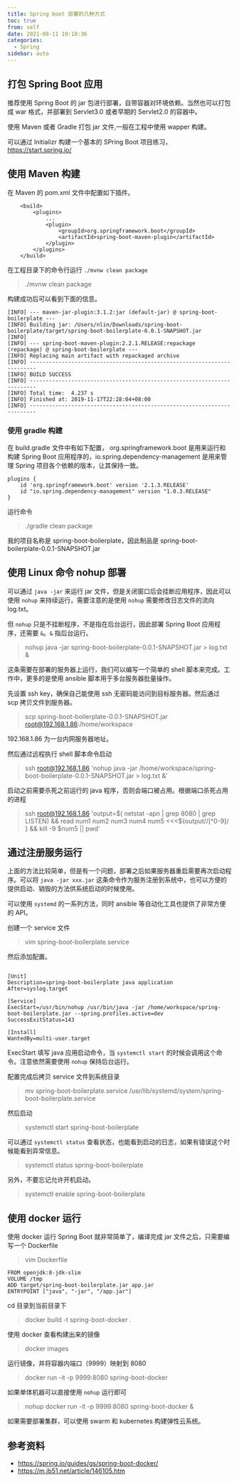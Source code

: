 ```yaml
---
title: Spring boot 部署的几种方式
toc: true
from: self
date: 2021-08-11 19:18:36
categories:
  - Spring 
sidebar: auto
---
```


## 打包 Spring Boot 应用

推荐使用 Spring Boot 的 jar 包进行部署，自带容器对环境依赖。当然也可以打包成 war 格式，并部署到 Servlet3.0 或者早期的 Servlet2.0 的容器中。

使用 Maven 或者 Gradle 打包 jar 文件,一般在工程中使用 wapper 构建。

可以通过 Initializr 构建一个基本的 SPring Boot 项目练习， https://start.spring.io/ 

## 使用 Maven 构建

在 Maven 的 pom.xml 文件中配置如下插件。

```
	<build>
		<plugins>
            ...
			<plugin>
				<groupId>org.springframework.boot</groupId>
				<artifactId>spring-boot-maven-plugin</artifactId>
			</plugin>
		</plugins>
	</build>
```

在工程目录下的命令行运行 `./mvnw clean package`

> ./mvnw clean package 

构建成功后可以看到下面的信息。

```
[INFO] --- maven-jar-plugin:3.1.2:jar (default-jar) @ spring-boot-boilerplate ---
[INFO] Building jar: /Users/nlin/Downloads/spring-boot-boilerplate/target/spring-boot-boilerplate-0.0.1-SNAPSHOT.jar
[INFO] 
[INFO] --- spring-boot-maven-plugin:2.2.1.RELEASE:repackage (repackage) @ spring-boot-boilerplate ---
[INFO] Replacing main artifact with repackaged archive
[INFO] ------------------------------------------------------------------------
[INFO] BUILD SUCCESS
[INFO] ------------------------------------------------------------------------
[INFO] Total time:  4.237 s
[INFO] Finished at: 2019-11-17T22:28:04+08:00
[INFO] ------------------------------------------------------------------------

```

### 使用 gradle 构建


在 build.gradle 文件中有如下配置， org.springframework.boot 是用来运行和构建 Spring Boot 应用程序的，io.spring.dependency-management 是用来管理 Spring 项目各个依赖的版本，让其保持一致。

```
plugins {
    id 'org.springframework.boot' version '2.1.3.RELEASE'
    id "io.spring.dependency-management" version "1.0.3.RELEASE"
}

```

运行命令

> ./gradle clean package 


我的项目名称是 spring-boot-boilerplate，因此制品是 spring-boot-boilerplate-0.0.1-SNAPSHOT.jar

## 使用 Linux 命令 nohup 部署

可以通过 `java -jar` 来运行 jar 文件，但是关闭窗口后会挂断应用程序，因此可以使用 `nohup` 来持续运行，需要注意的是使用 `nohup` 需要修改日志文件的流向 log.txt。

但 `nohup` 只是不挂断程序，不是指在后台运行，因此部署 Spring Boot 应用程序，还需要 `&`。`&` 指后台运行。

> nohup java -jar spring-boot-boilerplate-0.0.1-SNAPSHOT.jar > log.txt &

这条需要在部署的服务器上运行，我们可以编写一个简单的 shell 脚本来完成。工作中，更多的是使用 ansible 脚本用于多台服务器批量操作。

先设置 ssh key，确保自己能使用 ssh 无密码能访问到目标服务器。然后通过 scp 拷贝文件到服务器。

>  scp spring-boot-boilerplate-0.0.1-SNAPSHOT.jar root@192.168.1.86:/home/workspace

192.168.1.86 为一台内网服务器地址。

然后通过远程执行 shell 脚本命令启动

>  ssh root@192.168.1.86 'nohup java -jar /home/workspace/spring-boot-boilerplate-0.0.1-SNAPSHOT.jar > log.txt &'

启动之前需要杀死之前运行的 java 程序，否则会端口被占用。根据端口杀死占用的进程

> ssh root@192.168.1.86 'output=$( netstat -apn | grep 8080 | grep LISTEN) && read num1 num2 num3 num4 num5  <<<${output//[^0-9]/ } && kill -9 $num5 || pwd'

## 通过注册服务运行

上面的方法比较简单，但是有一个问题，部署之后如果服务器重启需要再次启动程序。可以将 `java -jar xxx.jar` 这条命令作为服务注册到系统中，也可以方便的提供启动、销毁的方法供系统启动的时候使用。 

可以使用 `systemd` 的一系列方法，同时 ansible 等自动化工具也提供了非常方便的 API。

创建一个 service 文件

> vim spring-boot-boilerplate.service 

然后添加配置。

```

[Unit]
Description=spring-boot-boilerplate java application
After=syslog.target

[Service]
ExecStart=/usr/bin/nohup /usr/bin/java -jar /home/workspace/spring-boot-boilerplate.jar --spring.profiles.active=dev
SuccessExitStatus=143

[Install]
WantedBy=multi-user.target
```

ExecStart 填写 java 应用启动命令，当 `systemctl start` 的时候会调用这个命令。注意依然需要使用 `nohup` 保持后台运行。

配置完成后拷贝 service 文件到系统目录

> mv spring-boot-boilerplate.service /usr/lib/systemd/system/spring-boot-boilerplate.service

然后启动

> systemctl start spring-boot-boilerplate

可以通过 `systemctl status` 查看状态，也能看到启动的日志，如果有错误这个时候能看到异常信息。

> systemctl status spring-boot-boilerplate

另外，不要忘记允许开机启动。

> systemctl enable spring-boot-boilerplate


## 使用 docker 运行

使用 docker 运行 Spring Boot 就非常简单了，编译完成 jar 文件之后，只需要编写一个 Dockerfile

> vim Dockerfile

```
FROM openjdk:8-jdk-slim
VOLUME /tmp
ADD target/spring-boot-boilerplate.jar app.jar
ENTRYPOINT ["java", "-jar", "/app.jar"]
```

cd 目录到当前目录下

> docker build -t spring-boot-docker  .

使用 docker 查看构建出来的镜像

> docker images

运行镜像，并将容器内端口（9999）映射到 8080

> docker run -it -p 9999:8080 spring-boot-docker

如果单体机器可以直接使用 `nohup` 运行即可

> nohup docker run -it -p 9999:8080 spring-boot-docker &

如果需要部署集群，可以使用 swarm 和 kubernetes 构建弹性云系统。

## 参考资料

- https://spring.io/guides/gs/spring-boot-docker/
- https://m.jb51.net/article/146105.htm
